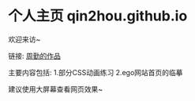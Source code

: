 # 个人主页 qin2hou.github.io
欢迎来访~

链接: [周勤的作品](http://qin2hou.github.io)

主要内容包括:
  1.部分CSS动画练习
  2.ego网站首页的临摹
  
  
建议使用大屏幕查看网页效果~
